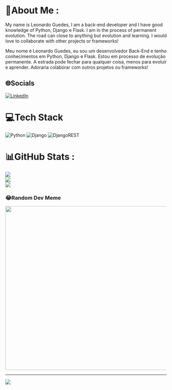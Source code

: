 # 💫About Me :
My name is Leonardo Guedes, I am a back-end developer and I have good knowledge of Python, Django e Flask. 
I am in the process of permanent evolution. The road can close to anything but evolution and learning.
I would love to collaborate with other projects or frameworks!

Meu nome é Leonardo Guedes, eu sou um desenvolvedor Back-End e tenho conhecimentos em Python, Django e Flask. 
Estou em processo de evolução permanente. A estrada pode fechar para qualquer coisa, menos para evoluir e aprender.
Adoraria colaborar com outros projetos ou frameworks!

## 🌐Socials
[![LinkedIn](https://img.shields.io/badge/LinkedIn-%230077B5.svg?logo=linkedin&logoColor=white)](https://linkedin.com/in/https://www.linkedin.com/in/leonardofguedes/) 

# 💻Tech Stack
![Python](https://img.shields.io/badge/python-3670A0?style=plastic&logo=python&logoColor=ffdd54) ![Django](https://img.shields.io/badge/django-%23092E20.svg?style=plastic&logo=django&logoColor=white) ![DjangoREST](https://img.shields.io/badge/DJANGO-REST-ff1709?style=plastic&logo=django&logoColor=white&color=ff1709&labelColor=gray)
# 📊GitHub Stats :
![](https://github-readme-stats.vercel.app/api?username=leonardofguedes&theme=dracula&hide_border=false&include_all_commits=true&count_private=true)<br/>
![](https://github-readme-streak-stats.herokuapp.com/?user=leonardofguedes&theme=dracula&hide_border=false)<br/>
![](https://github-readme-stats.vercel.app/api/top-langs/?username=leonardofguedes&theme=dracula&hide_border=false&include_all_commits=true&count_private=true&layout=compact)

### 😂Random Dev Meme
<img src="https://random-memer.herokuapp.com/" width="512px"/>

---
[![](https://visitcount.itsvg.in/api?id=leonardofguedes&icon=0&color=0)](https://visitcount.itsvg.in)

